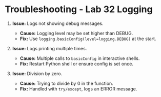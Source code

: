 # Troubleshooting - Lab 32 Logging

1. **Issue:** Logs not showing debug messages.
   - **Cause:** Logging level may be set higher than DEBUG.
   - **Fix:** Use `logging.basicConfig(level=logging.DEBUG)` at the start.

2. **Issue:** Logs printing multiple times.
   - **Cause:** Multiple calls to `basicConfig` in interactive shells.
   - **Fix:** Restart Python shell or ensure config is set once.

3. **Issue:** Division by zero.
   - **Cause:** Trying to divide by 0 in the function.
   - **Fix:** Handled with `try/except`, logs an ERROR message.
